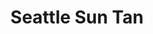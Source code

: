 ---
title: "Seattle Sun Tan"
url: /seattle/seattle-sun-tan-northwest-46th-street-2/
shop: beauty
---